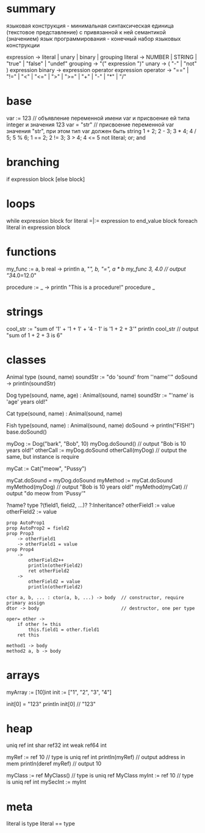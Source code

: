 # summary

языковая конструкция - минимальная синтаксическая единица (текстовое представление) с привязанной к ней семантикой (значением)
язык программирования - конечный набор языковых конструкции


expression     → literal | unary | binary | grouping
literal        → NUMBER | STRING | "true" | "false" | "undef"
grouping       → "(" expression ")"
unary          → ( "-" | "not" ) expression
binary         → expression operator expression
operator       → "==" | "!=" | "<" | "<=" | ">" | ">=" | "+"  | "-"  | "*" | "/"


# base

var := 123  // объявление переменной имени var и присвоение ей типа integer и значения 123
var = "str" // присвоение переменной var значения "str", при этом тип var должен быть string
1 + 2; 2 - 3; 3 * 4; 4 / 5; 5 % 6;
1 == 2; 2 != 3; 3 > 4; 4 <= 5
not literal; or; and


# branching

if expression block [else block]


# loops

while expression block
for literal =|:= expression to end_value block
foreach literal in expression block


# functions

my_func := a, b real -> println a, "*", b, "=", a * b
my_func 3, 4.0 // output "3*4.0=12.0"

procedure := _ -> println "This is a procedure!"
procedure _


# strings

cool_str := "sum of '1' + '1 + 1' + '4 - 1' is '1 + 2 + 3'"
println cool_str // output "sum of 1 + 2 + 3 is 6"


# classes

Animal type (sound, name)
    soundStr := "do 'sound' from \''name'\'"
    doSound -> println(soundStr)

Dog type(sound, name, age) : Animal(sound, name)
    soundStr := "'name' is 'age' years old!"

Cat type(sound, name) : Animal(sound, name)

Fish type(sound, name) : Animal(sound, name)
    doSound ->
        println("FISH!")
        base.doSound()

myDog := Dog("bark", "Bob", 10)
myDog.doSound()                     // output "Bob is 10 years old!"
otherCall := myDog.doSound
otherCall(myDog)                    // output the same, but instance is require

myCat := Cat("meow", "Pussy")

myCat.doSound = myDog.doSound
myMethod := myCat.doSound
myMethod(myDog)                     // output "Bob is 10 years old!"
myMethod(myCat)                     // output "do meow from 'Pussy'"

?name? type ?(field1, field2, ...)? ?:Inheritance?
    otherField1 := value
    otherField2 := value

    prop AutoProp1
    prop AutoProp2 = field2
    prop Prop3
        -> otherField1
        -> otherField1 = value
    prop Prop4
        ->
            otherField2++
            println(otherField2)
            ret otherField2
        ->
            otherField2 = value
            println(otherField2)

    ctor a, b, ... : ctor(a, b, ...) -> body  // constructor, require primary assign
    dtor -> body                              // destructor, one per type

    oper= other ->
        if other != this
            this.field1 = other.field1
        ret this

    method1 -> body
    method2 a, b -> body


# arrays

myArray := [10]int
init := ["1", "2", "3", "4"]

init[0] = "123"
println init[0] // "123"


# heap

uniq ref int
shar ref32 int
weak ref64 int

myRef := ref 10                // type is uniq ref int
println(myRef)                   // output address in mem
println(deref myRef)             // output 10

myClass := ref MyClass()      // type is uniq ref MyClass
myInt := ref 10               // type is uniq ref int
mySecInt := myInt

# meta

literal is type
literal == type
